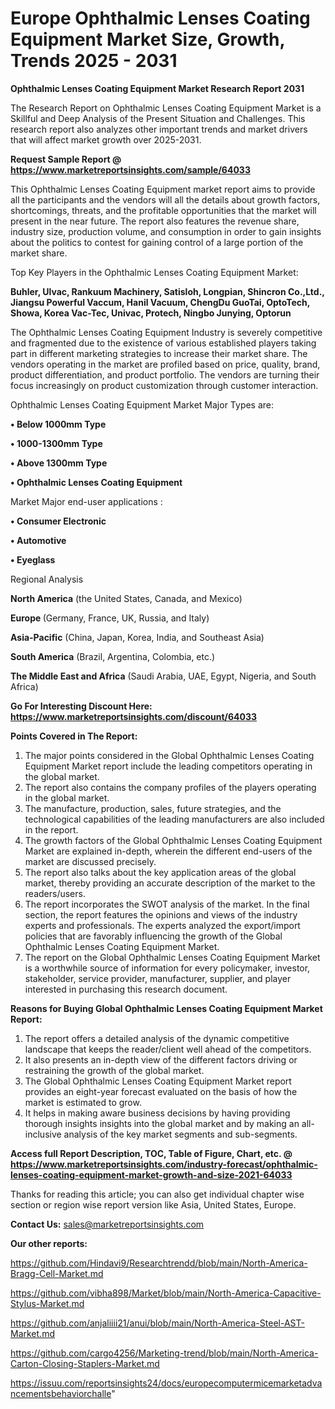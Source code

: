 # Europe Ophthalmic Lenses Coating Equipment Market Size, Growth, Trends 2025 - 2031

<strong>Ophthalmic Lenses Coating Equipment Market Research Report 2031</strong>

The Research Report on Ophthalmic Lenses Coating Equipment Market is a Skillful and Deep Analysis of the Present Situation and Challenges. This research report also analyzes other important trends and market drivers that will affect market growth over 2025-2031.

<strong>Request Sample Report @ <a href=https://www.marketreportsinsights.com/sample/64033>https://www.marketreportsinsights.com/sample/64033</a></strong>

This Ophthalmic Lenses Coating Equipment market report aims to provide all the participants and the vendors will all the details about growth factors, shortcomings, threats, and the profitable opportunities that the market will present in the near future. The report also features the revenue share, industry size, production volume, and consumption in order to gain insights about the politics to contest for gaining control of a large portion of the market share.

Top Key Players in the Ophthalmic Lenses Coating Equipment Market:

<strong>Buhler, Ulvac, Rankuum Machinery, Satisloh, Longpian, Shincron Co.,Ltd., Jiangsu Powerful Vaccum, Hanil Vacuum, ChengDu GuoTai, OptoTech, Showa, Korea Vac-Tec, Univac, Protech, Ningbo Junying, Optorun</strong>

The Ophthalmic Lenses Coating Equipment Industry is severely competitive and fragmented due to the existence of various established players taking part in different marketing strategies to increase their market share. The vendors operating in the market are profiled based on price, quality, brand, product differentiation, and product portfolio. The vendors are turning their focus increasingly on product customization through customer interaction.

Ophthalmic Lenses Coating Equipment Market Major Types are:

<strong>• Below 1000mm Type

• 1000-1300mm Type

• Above 1300mm Type

• Ophthalmic Lenses Coating Equipment</strong>

Market Major end-user applications :

<strong>• Consumer Electronic

• Automotive

• Eyeglass</strong>

Regional Analysis

</u><strong><b>North America</b></strong> (the United States, Canada, and Mexico)

<strong><b>Europe </b></strong>(Germany, France, UK, Russia, and Italy)

<strong><b>Asia-Pacific</b></strong> (China, Japan, Korea, India, and Southeast Asia)

<strong><b>South America</b></strong> (Brazil, Argentina, Colombia, etc.)

<strong><b>The Middle East and Africa</b></strong> (Saudi Arabia, UAE, Egypt, Nigeria, and South Africa)

<strong>Go For Interesting Discount Here: <a href=https://www.marketreportsinsights.com/discount/64033>https://www.marketreportsinsights.com/discount/64033</a></strong>

<strong>Points Covered in The Report:</strong>
<ol>
  <li>The major points considered in the Global Ophthalmic Lenses Coating Equipment Market report include the leading competitors operating in the global market.</li>
  <li>The report also contains the company profiles of the players operating in the global market.</li>
  <li>The manufacture, production, sales, future strategies, and the technological capabilities of the leading manufacturers are also included in the report.</li>
  <li>The growth factors of the Global Ophthalmic Lenses Coating Equipment Market are explained in-depth, wherein the different end-users of the market are discussed precisely.</li>
  <li>The report also talks about the key application areas of the global market, thereby providing an accurate description of the market to the readers/users.</li>
  <li>The report incorporates the SWOT analysis of the market. In the final section, the report features the opinions and views of the industry experts and professionals. The experts analyzed the export/import policies that are favorably influencing the growth of the Global Ophthalmic Lenses Coating Equipment Market.</li>
  <li>The report on the Global Ophthalmic Lenses Coating Equipment Market is a worthwhile source of information for every policymaker, investor, stakeholder, service provider, manufacturer, supplier, and player interested in purchasing this research document.</li>
</ol>
<strong>Reasons for Buying Global Ophthalmic Lenses Coating Equipment Market Report:</strong>

<ol>
  <li>The report offers a detailed analysis of the dynamic competitive landscape that keeps the reader/client well ahead of the competitors.</li>
  <li>It also presents an in-depth view of the different factors driving or restraining the growth of the global market.</li>
  <li>The Global Ophthalmic Lenses Coating Equipment Market report provides an eight-year forecast evaluated on the basis of how the market is estimated to grow.</li>
  <li>It helps in making aware business decisions by having providing thorough insights insights into the global market and by making an all-inclusive analysis of the key market segments and sub-segments.</li>
</ol>
<strong>Access full Report Description, TOC, Table of Figure, Chart, etc. @ <a href=https://www.marketreportsinsights.com/industry-forecast/ophthalmic-lenses-coating-equipment-market-growth-and-size-2021-64033>https://www.marketreportsinsights.com/industry-forecast/ophthalmic-lenses-coating-equipment-market-growth-and-size-2021-64033</a></strong>


Thanks for reading this article; you can also get individual chapter wise section or region wise report version like Asia, United States, Europe.

<strong>Contact Us:</strong>
sales@marketreportsinsights.com

<strong>Our other reports:</strong>

<a href=https://github.com/Hindavi9/Researchtrendd/blob/main/North-America-Bragg-Cell-Market.md>https://github.com/Hindavi9/Researchtrendd/blob/main/North-America-Bragg-Cell-Market.md</a>

<a href=https://github.com/vibha898/Market/blob/main/North-America-Capacitive-Stylus-Market.md>https://github.com/vibha898/Market/blob/main/North-America-Capacitive-Stylus-Market.md</a>

<a href=https://github.com/anjaliiii21/anui/blob/main/North-America-Steel-AST-Market.md>https://github.com/anjaliiii21/anui/blob/main/North-America-Steel-AST-Market.md</a>

<a href=https://github.com/cargo4256/Marketing-trend/blob/main/North-America-Carton-Closing-Staplers-Market.md>https://github.com/cargo4256/Marketing-trend/blob/main/North-America-Carton-Closing-Staplers-Market.md</a>

<a href=https://issuu.com/reportsinsights24/docs/europecomputermicemarketadvancementsbehaviorchalle>https://issuu.com/reportsinsights24/docs/europecomputermicemarketadvancementsbehaviorchalle</a>"

